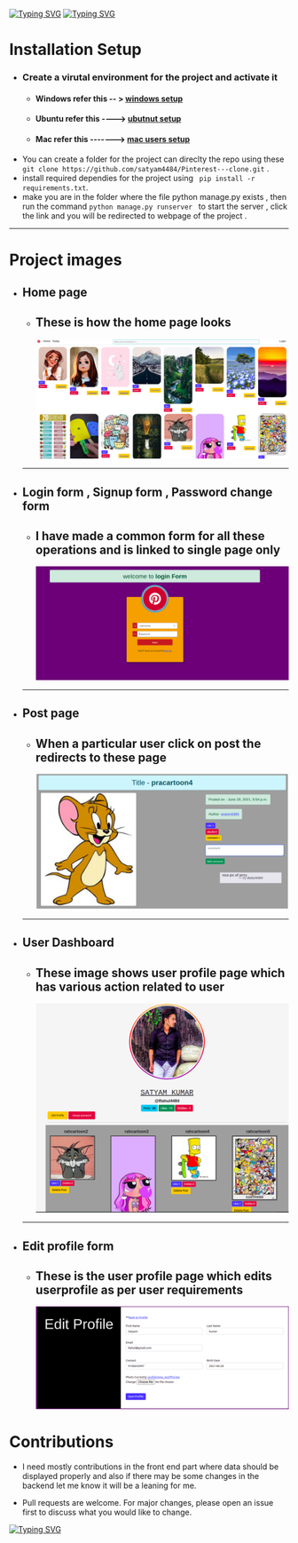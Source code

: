 <!-- ![](text.svg) -->

[![Typing SVG](https://readme-typing-svg.herokuapp.com?size=35&center=true&width=600&lines=Welcome+to+Pinterest-Clone)](https://git.io/typing-svg)
[![Typing SVG](https://readme-typing-svg.herokuapp.com?color=F70491&size=35&center=true&width=600&lines=Build+using+Django-Framework)](https://git.io/typing-svg)

# Installation Setup

- ### Create a virutal environment for the project and activate it
  - #### Windows refer this -- > [windows setup](https://www.stanleyulili.com/django/how-to-install-django-on-windows/)
  - #### Ubuntu refer this ----> [ubutnut setup](https://www.javatpoint.com/django-virtual-environment-setup)
  - #### Mac refer this -------> [mac users setup](https://appdividend.com/2018/03/28/how-to-install-django-in-mac/)
- You can create a folder for the project can direclty the repo using these ` git clone https://github.com/satyam4484/Pinterest---clone.git` .
- install required dependies for the project using ` pip install -r requirements.txt`.
- make you are in the folder where the file python manage.py exists , then run the command `python manage.py runserver ` to start the server , click the link and you will be redirected to webpage of the project .

---

# Project images

- ## Home page
  - ## These is how the home page looks
    ![](github_image/home.png)
  ***
- ## Login form , Signup form , Password change form
  - ## I have made a common form for all these operations and is linked to single page only
    ![](github_image/login.png)
  ***
- ## Post page
  - ## When a particular user click on post the redirects to these page
    ![](github_image/post.png)
  ***
- ## User Dashboard
  - ## These image shows user profile page which has various action related to user
    ![](github_image/dashboard.png)
  ***
- ## Edit profile form
  - ## These is the user profile page which edits userprofile as per user requirements
    ![](github_image/editprofile.png)

# Contributions

- I need mostly contributions in the front end part where data should be displayed properly and also if there may be some changes in the backend let me know it will be a leaning for me.

- Pull requests are welcome. For major changes, please open an issue first to discuss what you would like to change.

[![Typing SVG](https://readme-typing-svg.herokuapp.com?color=B60755&size=30&center=true&vCenter=true&width=500&lines=Thank+You+for+visiting+)](https://git.io/typing-svg)
